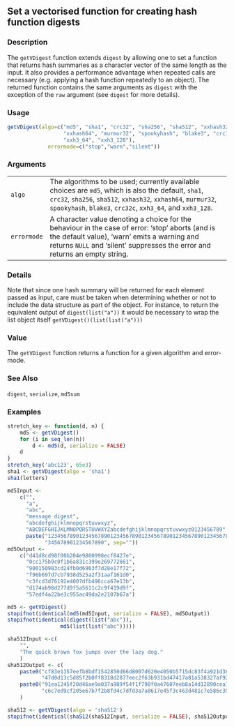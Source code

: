 

## Set a vectorised function for creating hash function digests

### Description

The `getVDigest` function extends `digest` by allowing one to set a
function that returns hash summaries as a character vector of the same
length as the input. It also provides a performance advantage when
repeated calls are necessary (e.g. applying a hash function repeatedly
to an object). The returned function contains the same arguments as
`digest` with the exception of the `raw` argument (see `digest` for more
details).

### Usage

``` R
getVDigest(algo=c("md5", "sha1", "crc32", "sha256", "sha512", "xxhash32",
                  "xxhash64", "murmur32", "spookyhash", "blake3", "crc32c",
                  "xxh3_64", "xxh3_128"),
             errormode=c("stop","warn","silent"))
```

### Arguments

|             |                                                                                                                                                                                                                                    |
|-------------|------------------------------------------------------------------------------------------------------------------------------------------------------------------------------------------------------------------------------------|
| `algo`      | The algorithms to be used; currently available choices are `md5`, which is also the default, `sha1`, `crc32`, `sha256`, `sha512`, `xxhash32`, `xxhash64`, `murmur32`, `spookyhash`, `blake3`, `crc32c`, `xxh3_64`, and `xxh3_128`. |
| `errormode` | A character value denoting a choice for the behaviour in the case of error: ‘stop’ aborts (and is the default value), ‘warn’ emits a warning and returns `NULL` and ‘silent’ suppresses the error and returns an empty string.     |

### Details

Note that since one hash summary will be returned for each element
passed as input, care must be taken when determining whether or not to
include the data structure as part of the object. For instance, to
return the equivalent output of `digest(list("a"))` it would be
necessary to wrap the list object itself `getVDigest()(list(list("a")))`

### Value

The `getVDigest` function returns a function for a given algorithm and
error-mode.

### See Also

`digest`, `serialize`, `md5sum`

### Examples

``` R
stretch_key <- function(d, n) {
    md5 <- getVDigest()
    for (i in seq_len(n))
        d <- md5(d, serialize = FALSE)
    d
}
stretch_key('abc123', 65e3)
sha1 <- getVDigest(algo = 'sha1')
sha1(letters)

md5Input <-
    c("",
      "a",
      "abc",
      "message digest",
      "abcdefghijklmnopqrstuvwxyz",
      "ABCDEFGHIJKLMNOPQRSTUVWXYZabcdefghijklmnopqrstuvwxyz0123456789",
      paste("12345678901234567890123456789012345678901234567890123456789012",
            "345678901234567890", sep=""))
md5Output <-
    c("d41d8cd98f00b204e9800998ecf8427e",
      "0cc175b9c0f1b6a831c399e269772661",
      "900150983cd24fb0d6963f7d28e17f72",
      "f96b697d7cb7938d525a2f31aaf161d0",
      "c3fcd3d76192e4007dfb496cca67e13b",
      "d174ab98d277d9f5a5611c2c9f419d9f",
      "57edf4a22be3c955ac49da2e2107b67a")

md5 <- getVDigest()
stopifnot(identical(md5(md5Input, serialize = FALSE), md5Output))
stopifnot(identical(digest(list("abc")),
                 md5(list(list("abc")))))

sha512Input <-c(
    "",
    "The quick brown fox jumps over the lazy dog."
    )
sha512Output <- c(
    paste0("cf83e1357eefb8bdf1542850d66d8007d620e4050b5715dc83f4a921d36ce9ce",
           "47d0d13c5d85f2b0ff8318d2877eec2f63b931bd47417a81a538327af927da3e"),
    paste0("91ea1245f20d46ae9a037a989f54f1f790f0a47607eeb8a14d12890cea77a1bb",
           "c6c7ed9cf205e67b7f2b8fd4c7dfd3a7a8617e45f3c463d481c7e586c39ac1ed")
    )

sha512 <- getVDigest(algo = 'sha512')
stopifnot(identical(sha512(sha512Input, serialize = FALSE), sha512Output))
```



